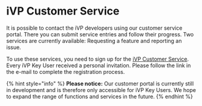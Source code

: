 # iVP Customer Service
It is possible to contact the iVP developers using our customer service portal. There you can submit service entries and follow their progress. Two services are currently available: Requesting a feature and reporting an issue.

To use these services, you need to sign up for the [iVP Customer Service](https://ixtenda.atlassian.net/servicedesk/customer/portal/1). Every iVP Key User received a personal invitation. Please follow the link in the e-mail to complete the registration process.

{% hint style="info" %}
 **Please notice:**  Our customer portal is currently still in development and is therefore only accessible for iVP Key Users. We hope to expand the range of functions and services in the future.
{% endhint %}